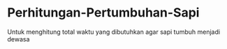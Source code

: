 # Perhitungan-Pertumbuhan-Sapi
Untuk menghitung total waktu yang dibutuhkan agar sapi tumbuh menjadi dewasa
